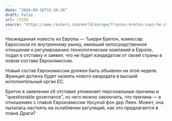 ```yaml
---
date: "2024-09-16T12:38:26"
draft: False
url: /5158
source: "https://www.reuters.com/world/europe/frances-breton-says-he-steps-down-eu-commissioner-2024-09-16/"
---
```


Неожиданная новость из Европы — Тьерри Бретон, комиссар Евросоюза по внутреннему рынку, имевший непосредственное отношение к регулированию технологических компаний в Европе, подал в отставку и заявил, что не будет кандидатом от своей страны в новом составе Еврокомиссии.

Новый состав Еврокомиссии должен быть объявлен на этой неделе. Франция должна будет назвать нового кандидата в высший исполнительный орган ЕС.

Бретон в заявлении об отставке упоминает персональные причины и "questionable governance", из чего можно заключить, что причина — в отношениях с главой Еврокомиссии Урсулой фон дер Ляен. Может, она пыталась настоять на ослаблении регуляций, как это предлагается в плане Драги?

